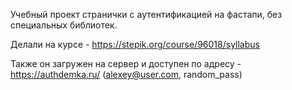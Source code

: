 Учебный проект странички с аутентификацией на фастапи, без специальных библиотек.

Делали на курсе - https://stepik.org/course/96018/syllabus

Также он загружен на сервер и доступен по адресу - https://authdemka.ru/ (alexey@user.com, random_pass)